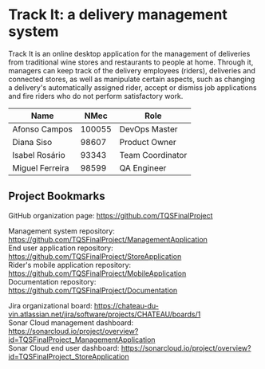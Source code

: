 # **Track It**: a delivery management system

Track It is an online desktop application for the management of deliveries from traditional wine stores and restaurants to people at home. Through it, managers can keep track of the delivery employees (riders), deliveries and connected stores, as well as manipulate certain aspects, such as changing a delivery's automatically assigned rider, accept or dismiss job applications and fire riders who do not perform satisfactory work.

| Name            | NMec   | Role             |
|---              |---     |---               |
| Afonso Campos   | 100055 | DevOps Master    |
| Diana Siso      | 98607  | Product Owner    |
| Isabel Rosário  | 93343  | Team Coordinator |
| Miguel Ferreira | 98599  | QA Engineer      |

## Project Bookmarks

GitHub organization page: https://github.com/TQSFinalProject <br/>


Management system repository: https://github.com/TQSFinalProject/ManagementApplication <br/>
End user application repository: https://github.com/TQSFinalProject/StoreApplication <br/>
Rider's mobile application repository: https://github.com/TQSFinalProject/MobileApplication <br/>
Documentation repository: https://github.com/TQSFinalProject/Documentation <br/>

Jira organizational board: https://chateau-du-vin.atlassian.net/jira/software/projects/CHATEAU/boards/1 <br/>
Sonar Cloud management dashboard: https://sonarcloud.io/project/overview?id=TQSFinalProject_ManagementApplication <br/>
Sonar Cloud end user dashboard: https://sonarcloud.io/project/overview?id=TQSFinalProject_StoreApplication <br/>
